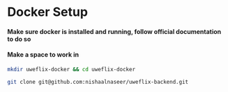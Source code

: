 # Docker Setup

#### Make sure docker is installed and running, follow official documentation to do so
#### Make a space to work in
```bash
mkdir uweflix-docker && cd uweflix-docker
```

```bash
git clone git@github.com:nishaalnaseer/uweflix-backend.git
```
